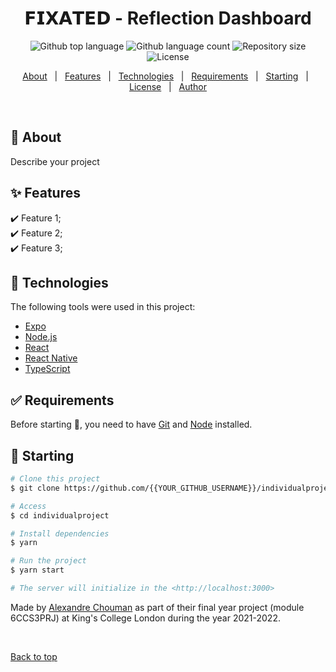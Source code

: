 <h1 align="center">𝗙𝗜𝗫𝗔𝗧𝗘𝗗 - Reflection Dashboard</h1>

<p align="center">
  <img alt="Github top language" src="https://img.shields.io/github/languages/top/alexcsou/individualproject?color=56BEB8">

  <img alt="Github language count" src="https://img.shields.io/github/languages/count/alexcsou/individualproject?color=56BEB8">

  <img alt="Repository size" src="https://img.shields.io/github/repo-size/alexcsou/individualproject?color=56BEB8">

  <img alt="License" src="https://img.shields.io/github/license/alexcsou/individualproject?color=56BEB8">
</p>

<p align="center">
  <a href="#dart-about">About</a> &#xa0; | &#xa0; 
  <a href="#sparkles-features">Features</a> &#xa0; | &#xa0;
  <a href="#rocket-technologies">Technologies</a> &#xa0; | &#xa0;
  <a href="#white_check_mark-requirements">Requirements</a> &#xa0; | &#xa0;
  <a href="#checkered_flag-starting">Starting</a> &#xa0; | &#xa0;
  <a href="#memo-license">License</a> &#xa0; | &#xa0;
  <a href="https://github.com/alexcsou" target="_blank">Author</a>
</p>

<br>

## :dart: About ##

Describe your project

## :sparkles: Features ##

:heavy_check_mark: Feature 1;\
:heavy_check_mark: Feature 2;\
:heavy_check_mark: Feature 3;

## :rocket: Technologies ##

The following tools were used in this project:

- [Expo](https://expo.io/)
- [Node.js](https://nodejs.org/en/)
- [React](https://pt-br.reactjs.org/)
- [React Native](https://reactnative.dev/)
- [TypeScript](https://www.typescriptlang.org/)

## :white_check_mark: Requirements ##

Before starting :checkered_flag:, you need to have [Git](https://git-scm.com) and [Node](https://nodejs.org/en/) installed.

## :checkered_flag: Starting ##

```bash
# Clone this project
$ git clone https://github.com/{{YOUR_GITHUB_USERNAME}}/individualproject

# Access
$ cd individualproject

# Install dependencies
$ yarn

# Run the project
$ yarn start

# The server will initialize in the <http://localhost:3000>
```



Made by <a href="https://github.com/alexcsou" target="_blank">Alexandre Chouman</a> as part of their final year project (module 6CCS3PRJ) at King's College London during the year 2021-2022.

&#xa0;

<a href="#top">Back to top</a>
